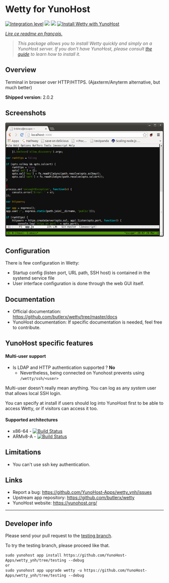 # Wetty for YunoHost

[![Integration level](https://dash.yunohost.org/integration/wetty.svg)](https://dash.yunohost.org/appci/app/wetty) ![](https://ci-apps.yunohost.org/ci/badges/wetty.status.svg) ![](https://ci-apps.yunohost.org/ci/badges/wetty.maintain.svg)
[![Install Wetty with YunoHost](https://install-app.yunohost.org/install-with-yunohost.svg)](https://install-app.yunohost.org/?app=wetty)

*[Lire ce readme en français.](./README_fr.md)*

> *This package allows you to install Wetty quickly and simply on a YunoHost server.
If you don't have YunoHost, please consult [the guide](https://yunohost.org/#/install) to learn how to install it.*

## Overview
Terminal in browser over HTTP/HTTPS. (Ajaxterm/Anyterm alternative, but much better)

**Shipped version:** 2.0.2

## Screenshots

![](https://raw.githubusercontent.com/butlerx/wetty/v2.0.2/docs/terminal.png)

## Configuration

There is few configuration in Wetty:
* Startup config (listen port, URL path, SSH host) is contained in the systemd service file
* User interface configuration is done through the web GUI itself.

## Documentation

* Official documentation: https://github.com/butlerx/wetty/tree/master/docs
* YunoHost documentation: If specific documentation is needed, feel free to contribute.

## YunoHost specific features

#### Multi-user support

* Is LDAP and HTTP authentication supported ? **No**
  * Nevertheless, being connected on Yunohost prevents using `/wetty/ssh/<user>`

Multi-user doesn't really mean anything. You can log as any *system* user that allows local SSH login.

You can specify at install if users should log into YunoHost first to be able to access Wetty, or if visitors can access it too.

#### Supported architectures

* x86-64 - [![Build Status](https://ci-apps.yunohost.org/ci/logs/wetty%20%28Apps%29.svg)](https://ci-apps.yunohost.org/ci/apps/wetty/)
* ARMv8-A - [![Build Status](https://ci-apps-arm.yunohost.org/ci/logs/wetty%20%28Apps%29.svg)](https://ci-apps-arm.yunohost.org/ci/apps/wetty/)

## Limitations

* You can't use ssh key authentication.

## Links

* Report a bug: https://github.com/YunoHost-Apps/wetty_ynh/issues
* Upstream app repository: https://github.com/butlerx/wetty
* YunoHost website: https://yunohost.org/

---

## Developer info

Please send your pull request to the [testing branch](https://github.com/YunoHost-Apps/wetty_ynh/tree/testing).

To try the testing branch, please proceed like that.
```
sudo yunohost app install https://github.com/YunoHost-Apps/wetty_ynh/tree/testing --debug
or
sudo yunohost app upgrade wetty -u https://github.com/YunoHost-Apps/wetty_ynh/tree/testing --debug
```
